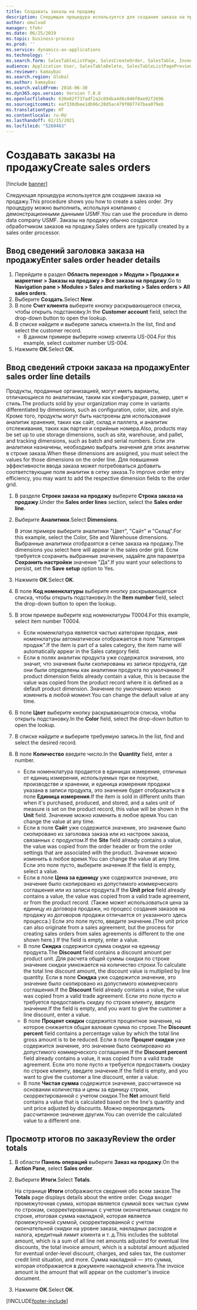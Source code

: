```yaml
---
title: Создавать заказы на продажу
description: Следующая процедура используется для создания заказа на продажу.
author: omulvad
manager: tfehr
ms.date: 06/25/2019
ms.topic: business-process
ms.prod: ''
ms.service: dynamics-ax-applications
ms.technology: ''
ms.search.form: SalesTableListPage, SalesCreateOrder, SalesTable, InventDimParmFixed, InventProductDimensionLookup, SalesTotals
audience: Application User, SalesTableDelete, SalesTableListPagePreviewPage, SalesUpdateRemain
ms.reviewer: kamaybac
ms.search.region: Global
ms.author: kamaybac
ms.search.validFrom: 2016-06-30
ms.dyn365.ops.version: Version 7.0.0
ms.openlocfilehash: 630e82f737adf2a2c694ba4d6c046f0ae02f2696
ms.sourcegitcommit: eaf330dbee1db96c20d5ac479f007747bea079eb
ms.translationtype: HT
ms.contentlocale: ru-RU
ms.lasthandoff: 02/15/2021
ms.locfileid: "5260463"
---
```

# <a name="create-sales-orders"></a><span data-ttu-id="8808a-103">Создавать заказы на продажу</span><span class="sxs-lookup"><span data-stu-id="8808a-103">Create sales orders</span></span>

[!include [banner](../../includes/banner.md)]

<span data-ttu-id="8808a-104">Следующая процедура используется для создания заказа на продажу.</span><span class="sxs-lookup"><span data-stu-id="8808a-104">This procedure shows you how to create a sales order.</span></span> <span data-ttu-id="8808a-105">Эту процедуру можно выполнить, используя компанию с демонстрационными данными USMF.</span><span class="sxs-lookup"><span data-stu-id="8808a-105">You can use the procedure in demo data company USMF.</span></span> <span data-ttu-id="8808a-106">Заказы на продажу обычно создаются обработчиком заказов на продажу.</span><span class="sxs-lookup"><span data-stu-id="8808a-106">Sales orders are typically created by a sales order processor.</span></span> 

## <a name="enter-sales-order-header-details"></a><span data-ttu-id="8808a-107">Ввод сведений заголовка заказа на продажу</span><span class="sxs-lookup"><span data-stu-id="8808a-107">Enter sales order header details</span></span>
1. <span data-ttu-id="8808a-108">Перейдите в раздел **Область переходов > Модули > Продажи и маркетинг > Заказы на продажу > Все заказы на продажу**.</span><span class="sxs-lookup"><span data-stu-id="8808a-108">Go to **Navigation pane > Modules > Sales and marketing > Sales orders > All sales orders**.</span></span>
2. <span data-ttu-id="8808a-109">Выберите **Создать**.</span><span class="sxs-lookup"><span data-stu-id="8808a-109">Select **New**.</span></span>
3. <span data-ttu-id="8808a-110">В поле **Счет клиента** выберите кнопку раскрывающегося списка, чтобы открыть подстановку.</span><span class="sxs-lookup"><span data-stu-id="8808a-110">In the **Customer account** field, select the drop-down button to open the lookup.</span></span>
4. <span data-ttu-id="8808a-111">В списке найдите и выберите запись клиента.</span><span class="sxs-lookup"><span data-stu-id="8808a-111">In the list, find and select the customer record.</span></span>
    - <span data-ttu-id="8808a-112">В данном примере выберите номер клиента US-004.</span><span class="sxs-lookup"><span data-stu-id="8808a-112">For this example, select customer number US-004.</span></span>  
5. <span data-ttu-id="8808a-113">Нажмите **ОК**.</span><span class="sxs-lookup"><span data-stu-id="8808a-113">Select **OK**.</span></span>

## <a name="enter-sales-order-line-details"></a><span data-ttu-id="8808a-114">Ввод сведений строки заказа на продажу</span><span class="sxs-lookup"><span data-stu-id="8808a-114">Enter sales order line details</span></span>
    
<span data-ttu-id="8808a-115">Продукты, проданные организацией, могут иметь варианты, отличающиеся по аналитикам, таким как конфигурация, размер, цвет и стиль.</span><span class="sxs-lookup"><span data-stu-id="8808a-115">The products sold by your organization may come in variants differentiated by dimensions, such as configuration, color, size, and style.</span></span> <span data-ttu-id="8808a-116">Кроме того, продукты могут быть настроены для использования аналитик хранения, таких как сайт, склад и паллета, и аналитик отслеживания, таких как партия и серийные номера.</span><span class="sxs-lookup"><span data-stu-id="8808a-116">Also, products may be set up to use storage dimensions, such as site, warehouse, and pallet, and tracking dimensions, such as batch and serial numbers.</span></span> <span data-ttu-id="8808a-117">Если эти аналитики назначены, необходимо выбрать значения для этих аналитик в строке заказа.</span><span class="sxs-lookup"><span data-stu-id="8808a-117">When these dimensions are assigned, you must select the values for those dimensions on the order line.</span></span> <span data-ttu-id="8808a-118">Для повышения эффективности ввода заказа может потребоваться добавить соответствующие поля аналитик в сетку заказа.</span><span class="sxs-lookup"><span data-stu-id="8808a-118">To improve order entry efficiency, you may want to add the respective dimension fields to the order grid.</span></span>
    
1. <span data-ttu-id="8808a-119">В разделе **Строки заказа на продажу** выберите **Строка заказа на продажу**.</span><span class="sxs-lookup"><span data-stu-id="8808a-119">Under the **Sales order lines** section, select the **Sales order line**.</span></span>
2. <span data-ttu-id="8808a-120">Выберите **Аналитики**.</span><span class="sxs-lookup"><span data-stu-id="8808a-120">Select **Dimensions**.</span></span>
    
    <span data-ttu-id="8808a-121">В этом примере выберите аналитики "Цвет", "Сайт" и "Склад".</span><span class="sxs-lookup"><span data-stu-id="8808a-121">For this example, select the Color, Site and Warehouse dimensions.</span></span> <span data-ttu-id="8808a-122">Выбранные аналитики отобразятся в сетке заказа на продажу.</span><span class="sxs-lookup"><span data-stu-id="8808a-122">The dimensions you select here will appear in the sales order grid.</span></span> <span data-ttu-id="8808a-123">Если требуется сохранить выбранные значения, задайте для параметра **Сохранить настройки** значение "Да".</span><span class="sxs-lookup"><span data-stu-id="8808a-123">If you want your selections to persist, set the **Save setup** option to Yes.</span></span>
    
3. <span data-ttu-id="8808a-124">Нажмите **ОК**.</span><span class="sxs-lookup"><span data-stu-id="8808a-124">Select **OK**.</span></span>
4. <span data-ttu-id="8808a-125">В поле **Код номенклатуры** выберите кнопку раскрывающегося списка, чтобы открыть подстановку.</span><span class="sxs-lookup"><span data-stu-id="8808a-125">In the **Item number** field, select the drop-down button to open the lookup.</span></span>
5. <span data-ttu-id="8808a-126">В этом примере выберите код номенклатуры T0004.</span><span class="sxs-lookup"><span data-stu-id="8808a-126">For this example, select item number T0004.</span></span>
    - <span data-ttu-id="8808a-127">Если номенклатура является частью категории продаж, имя номенклатуры автоматически отображается в поле "Категория продаж".</span><span class="sxs-lookup"><span data-stu-id="8808a-127">If the item is part of a sales category, the item name will automatically appear in the Sales category field.</span></span>  
    - <span data-ttu-id="8808a-128">Если в полях аналитик продукта уже содержатся значения, это значит, что значения были скопированы из записи продукта, где они были определены как аналитики продукта по умолчанию.</span><span class="sxs-lookup"><span data-stu-id="8808a-128">If product dimension fields already contain a value, this is because the value was copied from the product record where it is defined as a default product dimension.</span></span> <span data-ttu-id="8808a-129">Значение по умолчанию можно изменить в любой момент.</span><span class="sxs-lookup"><span data-stu-id="8808a-129">You can change the default value at any time.</span></span>   
6. <span data-ttu-id="8808a-130">В поле **Цвет** выберите кнопку раскрывающегося списка, чтобы открыть подстановку.</span><span class="sxs-lookup"><span data-stu-id="8808a-130">In the **Color** field, select the drop-down button to open the lookup.</span></span>
7. <span data-ttu-id="8808a-131">В списке найдите и выберите требуемую запись.</span><span class="sxs-lookup"><span data-stu-id="8808a-131">In the list, find and select the desired record.</span></span>
8. <span data-ttu-id="8808a-132">В поле **Количество** введите число.</span><span class="sxs-lookup"><span data-stu-id="8808a-132">In the **Quantity** field, enter a number.</span></span>
    - <span data-ttu-id="8808a-133">Если номенклатура продается в единицах измерения, отличных от единиц измерения, используемых при ее покупке, производстве и хранении, и единица измерения продажи указана в записи продукта, это значение будет отображаться в поле **Единица измерения**.</span><span class="sxs-lookup"><span data-stu-id="8808a-133">If the item is sold in different units than when it's purchased, produced, and stored, and a sales unit of measure is set on the product record, this value will be shown in the **Unit** field.</span></span> <span data-ttu-id="8808a-134">Значение можно изменить в любое время.</span><span class="sxs-lookup"><span data-stu-id="8808a-134">You can change the value at any time.</span></span>   
    - <span data-ttu-id="8808a-135">Если в поле **Сайт** уже содержится значение, это значение было скопировано из заголовка заказа или из настроек заказа, связанных с продуктом.</span><span class="sxs-lookup"><span data-stu-id="8808a-135">If the **Site** field already contains a value, the value was copied from the order header or from the order settings that are associated with the product.</span></span> <span data-ttu-id="8808a-136">Значение можно изменить в любое время.</span><span class="sxs-lookup"><span data-stu-id="8808a-136">You can change the value at any time.</span></span> <span data-ttu-id="8808a-137">Если это поле пусто, выберите значение.</span><span class="sxs-lookup"><span data-stu-id="8808a-137">If the field is empty, select a value.</span></span>   
    - <span data-ttu-id="8808a-138">Если в поле **Цена за единицу** уже содержится значение, это значение было скопировано из допустимого коммерческого соглашения или из записи продукта.</span><span class="sxs-lookup"><span data-stu-id="8808a-138">If the **Unit price** field already contains a value, the value was copied from a valid trade agreement, or from the product record.</span></span> <span data-ttu-id="8808a-139">(Также может использоваться цена за единицу из договора продажи, но процесс создания заказов на продажу из договоров продажи отличается от указанного здесь процесса.) Если это поле пусто, введите значение.</span><span class="sxs-lookup"><span data-stu-id="8808a-139">(The unit price can also originate from a sales agreement, but the process for creating sales orders from sales agreements is different to the one shown here.) If the field is empty, enter a value.</span></span>   
    - <span data-ttu-id="8808a-140">В поле **Скидка** содержится сумма скидки на единицу продукта.</span><span class="sxs-lookup"><span data-stu-id="8808a-140">The **Discount** field contains a discount amount per product unit.</span></span> <span data-ttu-id="8808a-141">Для расчета общей суммы скидки по строке значение скидки умножается на количество строки.</span><span class="sxs-lookup"><span data-stu-id="8808a-141">To calculate the total line discount amount, the discount value is multiplied by line quantity.</span></span> <span data-ttu-id="8808a-142">Если в поле **Скидка** уже содержится значение, это значение было скопировано из допустимого коммерческого соглашения.</span><span class="sxs-lookup"><span data-stu-id="8808a-142">If the **Discount** field already contains a value, the value was copied from a valid trade agreement.</span></span> <span data-ttu-id="8808a-143">Если это поле пусто и требуется предоставить скидку по строке клиенту, введите значение.</span><span class="sxs-lookup"><span data-stu-id="8808a-143">If the field is empty, and you want to give the customer a line discount, enter a value.</span></span>  
    - <span data-ttu-id="8808a-144">В поле **Процент скидки** содержится процентное значение, на которое снижается общая валовая сумма по строке.</span><span class="sxs-lookup"><span data-stu-id="8808a-144">The **Discount percent** field contains a percentage value by which the total line gross amount is to be reduced.</span></span>  <span data-ttu-id="8808a-145">Если в поле **Процент скидки** уже содержится значение, это значение было скопировано из допустимого коммерческого соглашения.</span><span class="sxs-lookup"><span data-stu-id="8808a-145">If the **Discount percent** field already contains a value, it was copied from a valid trade agreement.</span></span> <span data-ttu-id="8808a-146">Если это поле пусто и требуется предоставить скидку по строке клиенту, введите значение.</span><span class="sxs-lookup"><span data-stu-id="8808a-146">If the field is empty, and you want to give the customer a line discount, enter a value.</span></span> 
    - <span data-ttu-id="8808a-147">В поле **Чистая сумма** содержится значение, рассчитанное на основании количества и цены за единицу строки, скорректированной с учетом скидки.</span><span class="sxs-lookup"><span data-stu-id="8808a-147">The **Net** amount field contains a value that is calculated based on the line's quantity and unit price adjusted by discounts.</span></span>  <span data-ttu-id="8808a-148">Можно переопределить рассчитанное значение другим.</span><span class="sxs-lookup"><span data-stu-id="8808a-148">You can override the calculated value to a different one.</span></span>  

## <a name="review-the-order-totals"></a><span data-ttu-id="8808a-149">Просмотр итогов по заказу</span><span class="sxs-lookup"><span data-stu-id="8808a-149">Review the order totals</span></span>
1. <span data-ttu-id="8808a-150">В области **Панель операций** выберите **Заказ на продажу**.</span><span class="sxs-lookup"><span data-stu-id="8808a-150">On the **Action Pane**, select **Sales order**.</span></span>
2. <span data-ttu-id="8808a-151">Выберите **Итоги**.</span><span class="sxs-lookup"><span data-stu-id="8808a-151">Select **Totals**.</span></span>
    
    <span data-ttu-id="8808a-152">На странице **Итоги** отображаются сведения обо всем заказе.</span><span class="sxs-lookup"><span data-stu-id="8808a-152">The **Totals** page displays details about the entire order.</span></span> <span data-ttu-id="8808a-153">Сюда входит промежуточная сумма, которая является суммой всех чистых сумм по строкам, скорректированных с учетом окончательных скидок по строке, итоговая сумма накладной, которая является промежуточной суммой, скорректированной с учетом окончательной скидки на уровне заказа, накладных расходов и налога, кредитный лимит клиента и т. д.</span><span class="sxs-lookup"><span data-stu-id="8808a-153">This includes the subtotal amount, which is a sum of all line net amounts adjusted for eventual line discounts, the total invoice amount, which is a subtotal amount adjusted for eventual order-level discount, charges, and sales tax, the customer credit limit situation, and more.</span></span> <span data-ttu-id="8808a-154">Сумма накладной — это сумма, которая отображается в документе накладной клиента.</span><span class="sxs-lookup"><span data-stu-id="8808a-154">The invoice amount is the amount that will appear on the customer's invoice document.</span></span>  
    
3. <span data-ttu-id="8808a-155">Нажмите **ОК**.</span><span class="sxs-lookup"><span data-stu-id="8808a-155">Select **OK**.</span></span>


[!INCLUDE[footer-include](../../../includes/footer-banner.md)]